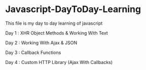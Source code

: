 # Javascript-DayToDay-Learning

This file is my day to day learning of javascript

Day 1 :  XHR Object Methods & Working With Text

Day 2 : Working With Ajax & JSON

Day 3 : Callback Functions

Day 4 : Custom HTTP Library (Ajax With Callbacks)
